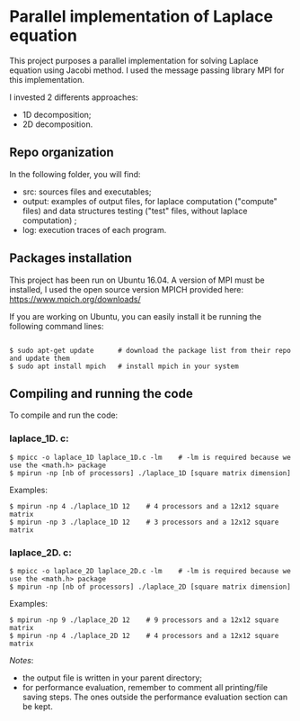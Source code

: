 # Parallel implementation of Laplace equation

This project purposes a parallel implementation for solving Laplace equation using Jacobi method. 
I used the message passing library MPI for this implementation.

I invested 2 differents approaches:
- 1D decomposition;
- 2D decomposition.

## Repo organization

In the following folder, you will find:
- src: sources files and executables;
- output: examples of output files, for laplace computation ("compute" files) and data structures testing ("test" files, without laplace computation)  ;
- log: execution traces of each program.

## Packages installation

This project has been run on Ubuntu 16.04. A version of MPI must be installed, I used the open source version MPICH provided here: https://www.mpich.org/downloads/

If you are working on Ubuntu, you can easily install it be running the following command lines:
```shell

$ sudo apt-get update      # download the package list from their repo and update them
$ sudo apt install mpich   # install mpich in your system
```

## Compiling and running the code

To compile and run the code:

### laplace_1D. c:
```shell
$ mpicc -o laplace_1D laplace_1D.c -lm    # -lm is required because we use the <math.h> package
$ mpirun -np [nb of processors] ./laplace_1D [square matrix dimension]
```
Examples:
```shell
$ mpirun -np 4 ./laplace_1D 12    # 4 processors and a 12x12 square matrix
$ mpirun -np 3 ./laplace_1D 12    # 3 processors and a 12x12 square matrix
```

### laplace_2D. c:
```shell
$ mpicc -o laplace_2D laplace_2D.c -lm    # -lm is required because we use the <math.h> package
$ mpirun -np [nb of processors] ./laplace_2D [square matrix dimension]
```
Examples:
```shell
$ mpirun -np 9 ./laplace_2D 12    # 9 processors and a 12x12 square matrix
$ mpirun -np 4 ./laplace_2D 12    # 4 processors and a 12x12 square matrix
```

*Notes*: 
- the output file is written in your parent directory;
- for performance evaluation, remember to comment all printing/file saving steps. The ones outside the performance evaluation section can be kept.
